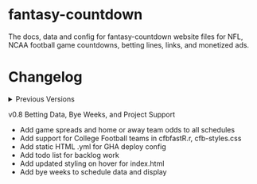 # fantasy-countdown
The docs, data and config for fantasy-countdown website files for NFL, NCAA football game countdowns, betting lines, links, and monetized ads.

# Changelog
<details>
<summary>Previous Versions</summary>
v0.1 Initial Upload and preconfiguration
* Uploaded support for NFL teams with dynamic list and styling generated by chat-gpt4o.

v0.2 Enabling Github Pages
* Creating index.html and organizing files for Pages to load correctly

v0.3 Visual Improvement and Dataset Structuring
* Organized teams by Conference and Division
* Uploaded NFL logo banner for index.html header.
* Created and uploaded generic dataset for all 32 teams season-long schedule.

v0.4 Added Linter & Updated Styling
* Added axe-linter.yml for VSCode support
* Updated index.html and styles.css to better display NFL banner logo

v0.5 NFL Separation for Future Scaling
* Renamed scripts.js and styles.css to nfl-scripts.js and nfl-styles.css
* Updated index.html and team.html with corrected .js filepaths
* Corrected Team Arrays for Conference and Division
* Refined team array population

v0.6 Support for full NFL Team Schedules
* Updated nfl-scripts to show opponent next to countdown `getNextGameDate`
* Updated team.html to dynamically load team's full schedule from nfl-schedules.js
* Added script to team.html to dynamically change header and color based on selected team
* Populated the schedule with opponent and game times
* Aligned styling for index.html to center division names
* Refined array nesting for teams in divisions and conferences

v0.7 Authentic Scheduling
* Draft initial Jupyter Notebook for python scraping and csv conversion
* Build nflfastR.r schedule query with home & away indicators
* Exporting NFL data from nflfastR.r to JSON in nfl-schedules.js
* Align styles division centering with scripts teams classes
* Code refinement and adding color support for team schedules
* Displaying home and away for all teams
</details>

v0.8 Betting Data, Bye Weeks, and Project Support
* Add game spreads and home or away team odds to all schedules
* Add support for College Football teams in cfbfastR.r, cfb-styles.css
* Add static HTML .yml for GHA deploy config
* Add todo list for backlog work
* Add updated styling on hover for index.html
* Add bye weeks to schedule data and display